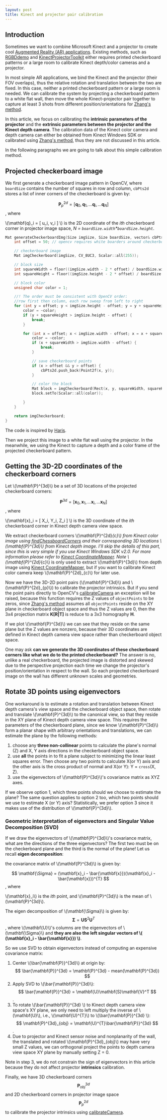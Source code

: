 ```yaml
---
layout: post
title: Kinect and projector pair calibration
---
```


## Introduction
Sometimes we want to combine Microsoft Kinect and a projector to create cool [Augmented Reality (AR) applications](http://genekogan.com/works/kinect-projector-toolkit/). Existing methods, such as [RGBDdemo][1] and [KinectProjectorToolkit][2] either requires printed checkerboard patterns or a large room to calibrate Kinect depth/color cameras and a projector. 

In most simple AR applications, we bind the Kinect and the projector (their FOV overlaps), thus the relative rotation and translation between the two are fixed. In this case, neither a printed checkerboard pattern or a large room is needed. We can calibrate the system by projecting a checkerboard pattern to a white flat wall,  then move the whole Kinect-projector pair together to capture at least 3 shots from different position/orientations for [Zhang's method][5].

In this article, we focus on calibrating the **intrinsic parameters of the projector** and the **extrinsic parameters between the projector and the Kinect depth camera**. The calibration data of the Kinect color camera and depth camera can either be obtained from Kinect Windows SDK or calibrated using [Zhang's method][5], thus they are not discussed in this article.

In the following paragraphs we are going to talk about this simple calibration method.

## Projected checkerboard image
We first generate a checkerboard image pattern in OpenCV, where `boardSize` contains the number of squares in row and column, `cbPts2d` stores a list of inner corners of the checkerboard is given by:

$$ \mathbf{P}^{2d}_{p} = [ \mathbf{q}_0, \mathbf{q}_1,\dots \mathbf{q}_i, \dots \mathbf{q}_N ] $$, where 

\\(\mathbf{q}_i = \[ u_i, v_i \] \\) is the 2D coordinate of the *ith* checkerboard corner in projector image space, *N = `boardSize.width`\*`boardSize.height`*.


```C++
Mat generateCheckerboardImg(Size imgSize, Size boardSize, vector& cbPts2d) {	
	int offset = 50; // opencv requires white boarders around checkerboard pattern

	// checkerboard image
	Mat imgCheckerboard(imgSize, CV_8UC3, Scalar::all(255));

	// block size
	int squareWidth = floor((imgSize.width - 2 * offset) / boardSize.width);
	int squareHeight = floor((imgSize.height - 2 * offset) / boardSize.height);

	// block color
	unsigned char color = 1;

	//! The order must be consistent with OpenCV order: 
    //row first then column, each row sweep from left to right
	for (int y = offset; y < imgSize.height - offset; y = y + squareHeight) {
		color = ~color;
		if (y + squareHeight > imgSize.height - offset) {
			break;
		}

		for (int x = offset; x < imgSize.width - offset; x = x + squareWidth) {
			color = ~color;
			if (x + squareWidth > imgSize.width - offset) {
				break;
			}

			// save checkerboard points
			if (x > offset && y > offset) {
				cbPts2d.push_back(Point2f(x, y));
			}

			// color the block
			Mat block = imgCheckerboard(Rect(x, y, squareWidth, squareHeight));
			block.setTo(Scalar::all(color));

		}
	}

	return imgCheckerboard;
}
```
The code is inspired by [Haris][3].

Then we project this image to a white flat wall using the projector. In the meanwhile, we using the Kinect to capture a depth and a color frame of the projected checkerboard pattern. 

## Getting the 3D-2D coordinates of the checkerboard corners
Let \\(\mathbf{P}^{3d}\\) be a set of 3D locations of the projected checkerboard corners:

$$ \mathbf{P}^{3d} = [ \mathbf{x}_0, \mathbf{x}_1,\dots \mathbf{x}_i, \dots \mathbf{x}_N ] $$, where 

\\(\mathbf{x}_i = \[ X_i, Y_i, Z_i \] \\) is the 3D coordinate of the *ith* checkerboard corner in Kinect depth camera view space.

We extract checkerboard corners \\(\mathbf{P}^{2d}_{c}\\) from Kinect color image using [findChessboardCorners][6] and their corresponding 3D locations \\(\mathbf{P}^{3d}\\) from Kinect depth image. I'll skip the details of this part, since this is very simple if you use Kinect Windows SDK v2.0. For more information please refer to [Kinect CoordinateMapper][4]. Note \\(\mathbf{P}^{2d}_{c}\\) is only used to extract \\(\mathbf{P}^{3d}\\) from depth image using [Kinect CoordinateMapper][4], but if you want to calibrate Kinect color camera keep  \\(\mathbf{P}^{2d}_{c}\\) for later use.

Now we have the 3D-2D point pairs (\\(\mathbf{P}^{3d}\\) and \\(\mathbf{P}^{2d}_{p}\\)) to calibrate the projector intrinsics. But if you send the point pairs directly to OpenCV's [calibrateCamera][5] an exception will be raised, because this function requires the Z values of `objectPoints` to be zeros, since [Zhang's method][5] assumes all `objectPoints` reside on the XY plane in checkerboard object space and thus the Z values are 0, then the 3x4 projection matrix **K[R|T]**  is reduce to a 3x3 homography **H**. 

If we plot \\(\mathbf{P}^{3d}\\) we can see that they reside on the same plane but the Z values are nonzero, because their 3D coordinates are defined in Kinect depth camera view space rather than checkerboard object space. 


One may ask **can we generate the 3D coordinates of these checkerboard corners like what we do to the printed checkerboard?** The answer is no, unlike a real checkerboard, the projected image is distorted and skewed due to the perspective projection each time we change the projector's position/orientation in respect to the wall. So each projected checkerboard image on the wall has different unknown scales and geometries.

## Rotate 3D points using eigenvectors
One workaround is to estimate a rotation and translation between Kinect depth camera's view space and the checkerboard object space, then rotate and translate \\(\mathbf{P}^{3d}\\) to the canonical view, so that they reside in the XY plane of Kinect depth camera view space. This requires the parameters of the checkerboard plane, since we know \\(\mathbf{P}^{3d}\\) form a planar shape with arbitrary orientations and translations, we can estimate the plane by the following methods:

1. choose any **three non-collinear** points to calculate the plane's normal (Z) and X, Y axis directions in the checkerboard object space.
2. use **all** the points in to fit a plane subject to minimizing the linear least squares error. Then choose any two points to calculate X(or Y) axis and the other axis is the cross product of normal and X(or Y): Y = `cross`(X, Z).
3. use the eigenvectors of \\(\mathbf{P}^{3d}\\)'s covariance matrix as XYZ axes.

If we observe option 1, which three points should we choose to estimate the plane? The same question applies to option 2 too, which two points should we use to estimate X (or Y) axis? Statistically, we prefer option 3 since it makes use of the distribution of \\(\mathbf{P}^{3d}\\).

### Geometric interpretation of eigenvectors and Singular Value Decomposition (SVD)

If we draw the eigenvectors of \\(\mathbf{P}^{3d}\\)'s covariance matrix, what are the directions of the three eigenvectors? The first two must be on the checkerboard plane and the third is the normal of the plane! Let us recall **eigen decomposition**: 

the covariance matrix of \\(\mathbf{P}^{3d}\\) is given by:

$$ \mathbf{\Sigma} = (\mathbf{x}_i - \bar{\mathbf{x}})(\mathbf{x}_i - \bar{\mathbf{x}})^{T} $$, where 

\\(\mathbf{x}_i\\) is the *ith* point, and \\(\mathbf{P}^{3d}\\) is the mean of \\(\mathbf{P}^{3d}\\). 

The eigen decomposition of \\(\mathbf{\Sigma}\\) is given by:
$$ \mathbf{\Sigma} = \mathbf{U}\mathbf{S}^{2}\mathbf{U}^T $$, where \\(\mathbf{U}\\)'s columns are the eigenvectors of \\(\mathbf{\Sigma}\\) and **they are also the left singular vectors of \\( (\mathbf{x}_i - \bar{\mathbf{x}}) \\)**. 

So we use SVD to obtain eigenvectors instead of computing an expensive covariance matrix:
1. Center \\(\bar{\mathbf{P}}^{3d}\\) at origin by:
$$ \bar{\mathbf{P}}^{3d} = \mathbf{P}^{3d} - mean(\mathbf{P}^{3d}) $$
2. Apply SVD to \\(\bar{\mathbf{P}}^{3d}\\):
$$ \bar{\mathbf{P}}^{3d} = \mathbf{U}\mathbf{S}\mathbf{V}^T $$. 
3. To rotate \\(\bar{\mathbf{P}}^{3d} \\) to Kinect depth camera view space's XY plane, we only need to left multiply the inverse of \\(\mathbf{U}\\), i.e.,  \\(\mathbf{U}^{T}\\) to \\(\bar{\mathbf{P}}^{3d} \\):
$$ \mathbf{P}^{3d}_{obj} = \mathbf{U}^{T}\bar{\mathbf{P}}^{3d} $$.
4. Due to projector and Kinect sensor noise and nonplanarity of the wall, the translated and rotated \\(\mathbf{P}^{3d}_{obj}\\) may have very small Z values, we can orthogonal project the points to depth camera view space XY plane by manually setting Z = 0.

Note in step 3, we do not constrain the sign of eigenvectors in this article because they do not affect projector **intrinsics** calibration.

Finally, we have 3D checkerboard corners $$\mathbf{P}^{3d}_{obj}$$  and 2D checkerboard corners in projector image space $$\mathbf{P}^{2d}_{p}$$ to calibrate the projector intrinsics using [calibrateCamera][5].


[1]:http://rgbdemo.org/index.php/Documentation/TutorialProjectorKinectCalibration
[2]:https://github.com/genekogan/KinectProjectorToolkit
[3]:http://answers.opencv.org/question/27917/how-to-create-a-chess-board/?answer=27943#post-id-27943
[4]:https://msdn.microsoft.com/en-us/library/windowspreview.kinect.coordinatemapper.aspx
[5]:https://docs.opencv.org/2.4/modules/calib3d/doc/camera_calibration_and_3d_reconstruction.html#calibratecamera
[6]:https://docs.opencv.org/2.4/modules/calib3d/doc/camera_calibration_and_3d_reconstruction.html#findchessboardcorners